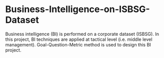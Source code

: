 # Business-Intelligence-on-ISBSG-Dataset
  Business intelligence (BI) is performed on a corporate dataset (ISBSG). In this project, BI techniques are applied at tactical level (i.e. middle level management). Goal-Question-Metric method is used to design this BI project. 
